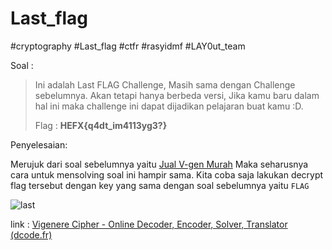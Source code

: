# Last_flag
#cryptography #Last_flag #ctfr #rasyidmf #LAY0ut_team


Soal :
> Ini adalah Last FLAG Challenge, Masih sama dengan Challenge sebelumnya. Akan tetapi hanya berbeda versi, Jika kamu baru dalam hal ini maka challenge ini dapat dijadikan pelajaran buat kamu :D.  
> 
> Flag : **HEFX{q4dt_im4113yg3?}**

Penyelesaian:

Merujuk dari soal sebelumnya yaitu [Jual V-gen Murah](https://github.com/F4KEHOOMAN/CTFR_RasyidMF/blob/main/cryptography/Jual_V-Gen_murah.md) Maka seharusnya cara untuk mensolving soal ini hampir sama. Kita coba saja lakukan decrypt flag tersebut dengan key yang sama dengan soal sebelumnya yaitu `FLAG`

![last](https://user-images.githubusercontent.com/46299092/129998149-b658b919-e9dd-47fe-8ae0-5a63a58a9827.png)

link : [Vigenere Cipher - Online Decoder, Encoder, Solver, Translator (dcode.fr)](https://www.dcode.fr/vigenere-cipher)

